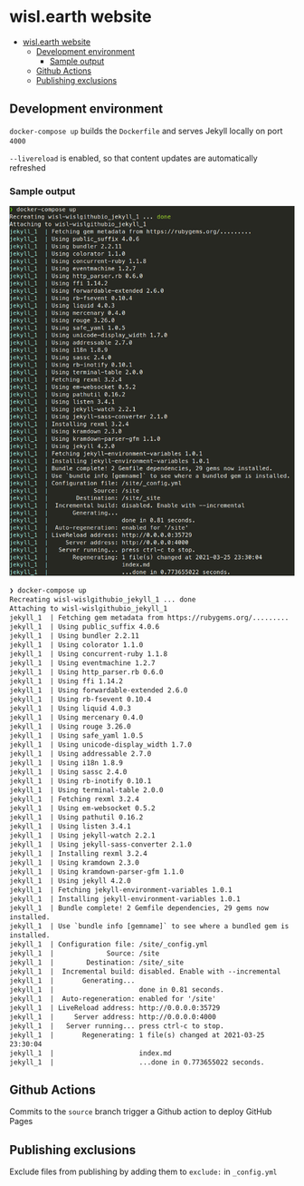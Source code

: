 # wisl.earth website

- [wisl.earth website](#wislearth-website)
  - [Development environment](#development-environment)
    - [Sample output](#sample-output)
  - [Github Actions](#github-actions)
  - [Publishing exclusions](#publishing-exclusions)

## Development environment

`docker-compose up` builds the `Dockerfile` and serves Jekyll locally on port `4000`

`--livereload` is enabled, so that content updates are automatically refreshed

### Sample output

![docker compose up screenshot](dockerComposeUp.png "docker compose up screenshot")

```console
❯ docker-compose up
Recreating wisl-wislgithubio_jekyll_1 ... done
Attaching to wisl-wislgithubio_jekyll_1
jekyll_1  | Fetching gem metadata from https://rubygems.org/.........
jekyll_1  | Using public_suffix 4.0.6
jekyll_1  | Using bundler 2.2.11
jekyll_1  | Using colorator 1.1.0
jekyll_1  | Using concurrent-ruby 1.1.8
jekyll_1  | Using eventmachine 1.2.7
jekyll_1  | Using http_parser.rb 0.6.0
jekyll_1  | Using ffi 1.14.2
jekyll_1  | Using forwardable-extended 2.6.0
jekyll_1  | Using rb-fsevent 0.10.4
jekyll_1  | Using liquid 4.0.3
jekyll_1  | Using mercenary 0.4.0
jekyll_1  | Using rouge 3.26.0
jekyll_1  | Using safe_yaml 1.0.5
jekyll_1  | Using unicode-display_width 1.7.0
jekyll_1  | Using addressable 2.7.0
jekyll_1  | Using i18n 1.8.9
jekyll_1  | Using sassc 2.4.0
jekyll_1  | Using rb-inotify 0.10.1
jekyll_1  | Using terminal-table 2.0.0
jekyll_1  | Fetching rexml 3.2.4
jekyll_1  | Using em-websocket 0.5.2
jekyll_1  | Using pathutil 0.16.2
jekyll_1  | Using listen 3.4.1
jekyll_1  | Using jekyll-watch 2.2.1
jekyll_1  | Using jekyll-sass-converter 2.1.0
jekyll_1  | Installing rexml 3.2.4
jekyll_1  | Using kramdown 2.3.0
jekyll_1  | Using kramdown-parser-gfm 1.1.0
jekyll_1  | Using jekyll 4.2.0
jekyll_1  | Fetching jekyll-environment-variables 1.0.1
jekyll_1  | Installing jekyll-environment-variables 1.0.1
jekyll_1  | Bundle complete! 2 Gemfile dependencies, 29 gems now installed.
jekyll_1  | Use `bundle info [gemname]` to see where a bundled gem is installed.
jekyll_1  | Configuration file: /site/_config.yml
jekyll_1  |             Source: /site
jekyll_1  |        Destination: /site/_site
jekyll_1  |  Incremental build: disabled. Enable with --incremental
jekyll_1  |       Generating... 
jekyll_1  |                     done in 0.81 seconds.
jekyll_1  |  Auto-regeneration: enabled for '/site'
jekyll_1  | LiveReload address: http://0.0.0.0:35729
jekyll_1  |     Server address: http://0.0.0.0:4000
jekyll_1  |   Server running... press ctrl-c to stop.
jekyll_1  |       Regenerating: 1 file(s) changed at 2021-03-25 23:30:04
jekyll_1  |                     index.md
jekyll_1  |                     ...done in 0.773655022 seconds.
```

## Github Actions

Commits to the `source` branch trigger a Github action to deploy GitHub Pages

## Publishing exclusions

Exclude files from publishing by adding them to `exclude:` in `_config.yml`